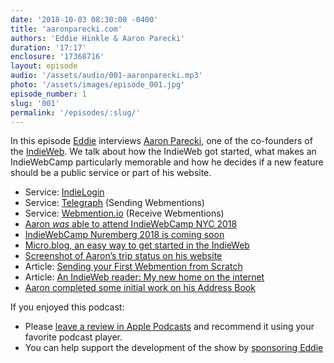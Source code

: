 ```yaml
---
date: '2018-10-03 08:30:00 -0400'
title: 'aaronparecki.com'
authors: 'Eddie Hinkle & Aaron Parecki'
duration: '17:17'
enclosure: '17368716'
layout: episode
audio: '/assets/audio/001-aaronparecki.mp3'
photo: '/assets/images/episode_001.jpg'
episode_number: 1
slug: '001'
permalink: '/episodes/:slug/'
---
```

In this episode <a href="https://eddiehinkle.com" class="u-category h-card">Eddie</a> interviews <a href="https://aaronparecki.com" class="u-category h-card">Aaron Parecki</a>, one of the co-founders of the [IndieWeb](https://indieweb.org). We talk about how the IndieWeb got started, what makes an IndieWebCamp particularly memorable and how he decides if a new feature should be a public service or part of his website.

- Service: [IndieLogin](https://indielogin.com)
- Service: [Telegraph](http://telegraph.p3k.io) (Sending Webmentions)
- Service: [Webmention.io](http://webmention.io) (Receive Webmentions)
- [Aaron *was* able to attend IndieWebCamp NYC 2018](https://indieweb.org/2018/NYC)
- [IndieWebCamp Nuremberg 2018 is coming soon](https://indieweb.org/2018/Nuremberg)
- [Micro.blog, an easy way to get started in the IndieWeb](https://micro.blog)
- [Screenshot of Aaron’s trip status on his website](https://myurlis.com/assets/show_notes/aaronparecki_trip_status.png)
- Article: [Sending your First Webmention from Scratch](https://aaronparecki.com/2018/06/30/11/your-first-webmention)
- Article: [An IndieWeb reader: My new home on the internet](https://aaronparecki.com/2018/04/20/46/indieweb-reader-my-new-home-on-the-internet)
- [Aaron completed some initial work on his Address Book](https://indieweb.org/p3k#Address_Book)

If you enjoyed this podcast:
- Please [leave a review in Apple Podcasts](https://itunes.apple.com/us/podcast/my-url-is/id1437744240?mt=2) and recommend it using your favorite podcast player.
- You can help support the development of the show by <a href="https://eddiehinkle.com/sponsor" rel="payment">sponsoring Eddie</a>